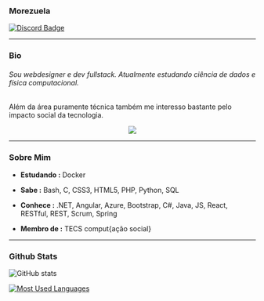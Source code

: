 <link
  rel="stylesheet"
  href="https://cdn.jsdelivr.net/gh/lipis/flag-icons@7.0.0/css/flag-icons.min.css"
/>

### Morezuela 
[![Discord Badge](https://img.shields.io/badge/-Morezuela's_Server-blue?style=flat-square&logo=Discord&logoColor=white&link=https://discord.gg/8VpaMSdksV)](https://discord.gg/8VpaMSdksV)

---

### Bio <span class="br"></span> <span class="br"></span>
###### Sou webdesigner e dev fullstack. Atualmente estudando ciência de dados e física computacional. 
Além da área puramente técnica também me interesso bastante pelo impacto social da tecnologia.

<p align="center">
  <a href="https://skillicons.dev">
    <img src="https://skillicons.dev/icons?i=bash,c,css,html,php,python,mysql,vim" />
  </a>
</p>

---

### Sobre Mim

-  **Estudando :** Docker
-  **Sabe :** Bash, C, CSS3, HTML5, PHP, Python, SQL
-  **Conhece :** .NET, Angular, Azure, Bootstrap, C#, Java, JS, React, RESTful, REST, Scrum, Spring

-  **Membro de :** TECS comput{ação social}

---
### Github Stats
![GitHub stats](https://github-readme-stats-git-masterrstaa-rickstaa.vercel.app/api?username=vicospacorum&hide_title=true&show_icons=true&include_all_commits=false&count_private=true&line_height=25&hide=issues&bg_color=000&title_color=FF00F6&text_color=FFF&border_radius=3&border_color=36123c&icon_color=FF00F6&theme=jolly)

[![Most Used Languages](https://github-readme-stats-git-masterrstaa-rickstaa.vercel.app/api/top-langs/?username=vicospacorum&line_height=10&card_width=290&layout=compact&hide_title=false&count_private=true&langs_count=4&show_icons=true&title_color=FF00F6&hide=html,css&bg_color=000&text_color=8B8B8B&border_radius=3&border_color=561760&count_private=true)](https://github.com/vicospacorum/github-readme-stats)

